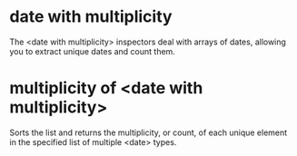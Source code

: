 # date with multiplicity

The &lt;date with multiplicity&gt; inspectors deal with arrays of dates, allowing you to extract unique dates and count them.

# multiplicity of &lt;date with multiplicity&gt;

Sorts the list and returns the multiplicity, or count, of each unique element in the specified list of multiple &lt;date&gt; types.
